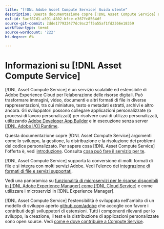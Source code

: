 ```yaml
---
title: "[!DNL Adobe Asset Compute Service] Guida utente"
description: Questa documentazione copre [!DNL Asset Compute Service] attività come l’introduzione, come sviluppare, gestire, distribuire e risolvere i problemi del codice personalizzato.
exl-id: 5acf87d1-a391-4802-bfce-e367fc8564df
source-git-commit: 2dde177933477dc9ac2ff5a55af1fd2366e18359
workflow-type: tm+mt
source-wordcount: '222'
ht-degree: 6%

---
```


# Informazioni su [!DNL Asset Compute Service]

[!DNL Asset Compute Service] è un servizio scalabile ed estensibile di Adobe Experience Cloud per l’elaborazione delle risorse digitali. Può trasformare immagini, video, documenti e altri formati di file in diverse rappresentazioni, tra cui miniature, testo e metadati estratti, archivi e altro ancora. Gli sviluppatori possono collegare applicazioni personalizzate (o processi di lavoro personalizzati) per risolvere casi di utilizzo personalizzati, utilizzando [Adobe Developer App Builder](https://developer.adobe.com/app-builder/docs/overview) e in esecuzione senza server [[!DNL Adobe I/O] Runtime](https://www.adobe.io/apis/experienceplatform/runtime.html).

Questa documentazione copre [!DNL Asset Compute Service] argomenti come lo sviluppo, la gestione, la distribuzione e la risoluzione dei problemi del codice personalizzato. Per sapere cosa [!DNL Asset Compute Service] l&#39;offerta è, vedi [introduzione](introduction.md). Consulta [cosa può fare il servizio per te](introduction.md#possible-use-cases-benefits).

[!DNL Asset Compute Service] supporta la conversione di molti formati di file e si integra con molti servizi Adobe. Vedi l&#39;elenco dei [integrazione di formati di file e servizi supportati](https://experienceleague.adobe.com/docs/experience-manager-cloud-service/assets/file-format-support.html).

Vedi una panoramica su [funzionalità di microservizi per le risorse disponibili in [!DNL Adobe Experience Manager] come [!DNL Cloud Service]](https://experienceleague.adobe.com/docs/experience-manager-cloud-service/assets/asset-microservices-overview.html?lang=it) e come utilizzare i microservizi in [!DNL Experience Manager].

[!DNL Asset Compute Service] l&#39;estensibilità è sviluppata nell&#39;ambito di un modello di sviluppo aperto [github.com/adobe](https://github.com/adobe) che accoglie con favore i contributi degli sviluppatori di estensioni. Tutti i componenti rilevanti per lo sviluppo, la creazione, il test e la distribuzione di applicazioni personalizzate sono open source. Vedi [come e dove contribuire a Compute Service](contribute-to-compute-service.md).

<!--
Possible to record the below info here in this landing page to centralize the miscellaneous info about Asset Compute Service?
 List of dependencies and requirements SDK, CLI, Devtools, etc.? Or may be a link to the prerequisites.
 Introduction video when Tech Marketing team shares one.
-->
